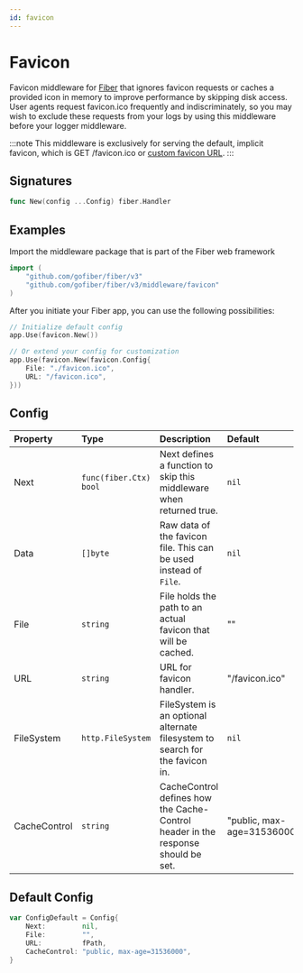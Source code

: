```yaml
---
id: favicon
---
```


# Favicon

Favicon middleware for [Fiber](https://github.com/gofiber/fiber) that ignores favicon requests or caches a provided icon in memory to improve performance by skipping disk access. User agents request favicon.ico frequently and indiscriminately, so you may wish to exclude these requests from your logs by using this middleware before your logger middleware.

:::note
This middleware is exclusively for serving the default, implicit favicon, which is GET /favicon.ico or [custom favicon URL](#config).
:::

## Signatures

```go
func New(config ...Config) fiber.Handler
```

## Examples

Import the middleware package that is part of the Fiber web framework

```go
import (
    "github.com/gofiber/fiber/v3"
    "github.com/gofiber/fiber/v3/middleware/favicon"
)
```

After you initiate your Fiber app, you can use the following possibilities:

```go
// Initialize default config
app.Use(favicon.New())

// Or extend your config for customization
app.Use(favicon.New(favicon.Config{
    File: "./favicon.ico",
    URL: "/favicon.ico",
}))
```

## Config

| Property     | Type                    | Description                                                                      | Default                    |
|:-------------|:------------------------|:---------------------------------------------------------------------------------|:---------------------------|
| Next         | `func(fiber.Ctx) bool` | Next defines a function to skip this middleware when returned true.              | `nil`                      |
| Data         | `[]byte`                | Raw data of the favicon file. This can be used instead of `File`.                | `nil`                      |
| File         | `string`                | File holds the path to an actual favicon that will be cached.                    | ""                         |
| URL          | `string`                | URL for favicon handler.                                                         | "/favicon.ico"             |
| FileSystem   | `http.FileSystem`       | FileSystem is an optional alternate filesystem to search for the favicon in.     | `nil`                      |
| CacheControl | `string`                | CacheControl defines how the Cache-Control header in the response should be set. | "public, max-age=31536000" |

## Default Config

```go
var ConfigDefault = Config{
    Next:         nil,
    File:         "",
    URL:          fPath,
    CacheControl: "public, max-age=31536000",
}
```
